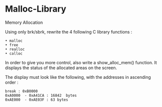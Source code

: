 # Malloc-Library
Memory Allocation

Using only brk/sbrk, rewrite the 4 following C library functions :  

	• malloc
	• free
	• realloc
	• calloc

In order to give you more control, also write a show_alloc_mem() function.
It displays the status of the allocated areas on the screen.  

The display must look like the following, with the addresses in ascending order :  

	break : 0xB0000
	0xA0000  - 0xA41CA : 16842  bytes
	0xAE000  - 0xAE03F : 63 bytes